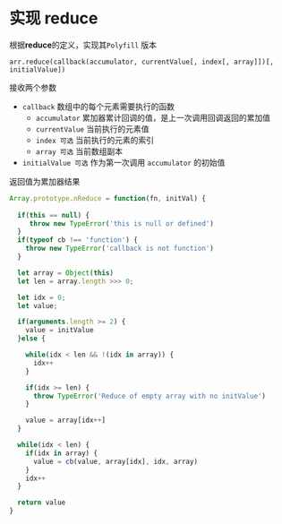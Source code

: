 # 实现 reduce

根据**reduce**的定义，实现其`Polyfill` 版本

```
arr.reduce(callback(accumulator, currentValue[, index[, array]])[, initialValue])
```

接收两个参数

* `callback` 数组中的每个元素需要执行的函数
  * `accumulator`  累加器累计回调的值，是上一次调用回调返回的累加值
  * `currentValue` 当前执行的元素值
  * `index 可选` 当前执行的元素的索引
  * `array 可选` 当前数组副本
* `initialValue 可选` 作为第一次调用 `accumulator` 的初始值

返回值为累加器结果 

```javascript
Array.prototype.nReduce = function(fn, initVal) {
  
  if(this == null) {
     throw new TypeError('this is null or defined')
  }
  if(typeof cb !== 'function') {
    throw new TypeError('callback is not function')
  }

  let array = Object(this)
  let len = array.length >>> 0;

  let idx = 0;
  let value;

  if(arguments.length >= 2) {
    value = initValue
  }else {

    while(idx < len && !(idx in array)) {
      idx++
    }

    if(idx >= len) {
      throw TypeError('Reduce of empty array with no initValue')
    }

    value = array[idx++]
  }

  while(idx < len) {
    if(idx in array) {
      value = cb(value, array[idx], idx, array)
    }
    idx++
  }

  return value
}
```